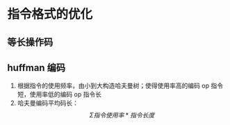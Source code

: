 # 指令格式的优化
##  等长操作码
## huffman 编码
1. 根据指令的使用频率，由小到大构造哈夫曼树；使得使用率高的编码 op 指令短，使用率低的编码 op 指令长
2. 哈夫曼编码平均码长：
	$$\Sigma 指令使用率*指令长度 $$
	